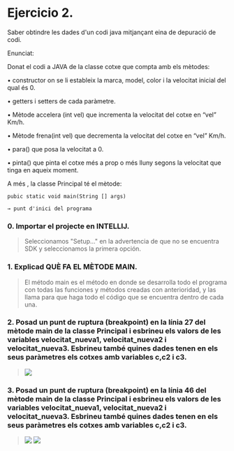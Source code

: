 # Ejercicio 2.
Saber obtindre les dades d'un codi java mitjançant eina de depuració de codi.

Enunciat:

Donat el codi a JAVA de la classe cotxe que compta amb els mètodes:

• constructor on se li estableix la marca, model, color i la velocitat inicial del qual és 0.

• getters i setters de cada paràmetre.

• Mètode accelera (int vel) que incrementa la velocitat del cotxe en “vel” Km/h.

• Mètode frena(int vel) que decrementa la velocitat del cotxe en “vel” Km/h.

• para() que posa la velocitat a 0.

• pinta() que pinta el cotxe més a prop o més lluny segons la velocitat que tinga en aqueix moment.

A més , la classe Principal té el mètode:

    pubic static void main(String [] args)
    
    → punt d'inici del programa
    
### 0. Importar el projecte en INTELLIJ.

> Seleccionamos "Setup..." en la advertencia de que no se encuentra SDK y seleccionamos la primera opción.

### 1. Explicad QUÈ FA EL MÈTODE MAIN.

> El método main es el método en donde se desarrolla todo el programa con todas las funciones y métodos creadas con anterioridad, y las llama para que haga todo el código que se encuentra dentro de cada una.

### 2. Posad un punt de ruptura (breakpoint) en la línia 27 del mètode main de la classe Principal i esbrineu els valors de les variables velocitat_nueva1, velocitat_nueva2 i velocitat_nueva3. Esbrineu també quines dades tenen en els seus paràmetres els cotxes amb variables c,c2 i c3.

> ![](est1.png)

### 3. Posad un punt de ruptura (breakpoint) en la línia 46 del mètode main de la classe Principal i esbrineu els valors de les variables velocitat_nueva1, velocitat_nueva2 i velocitat_nueva3. Esbrineu també quines dades tenen en els seus paràmetres els cotxes amb variables c,c2 i c3.

> ![](est2.png)
> ![](estadisticas3.png)
